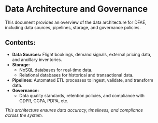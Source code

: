 # Data Architecture and Governance
This document provides an overview of the data architecture for DFAE, including data sources, pipelines, storage, and governance policies.

## Contents:
- **Data Sources:** Flight bookings, demand signals, external pricing data, and ancillary inventories.
- **Storage:**  
  - NoSQL databases for real-time data.
  - Relational databases for historical and transactional data.
- **Pipelines:** Automated ETL processes to ingest, validate, and transform data.
- **Governance:**  
  - Data quality standards, retention policies, and compliance with GDPR, CCPA, PDPA, etc.

*This architecture ensures data accuracy, timeliness, and compliance across the system.*
